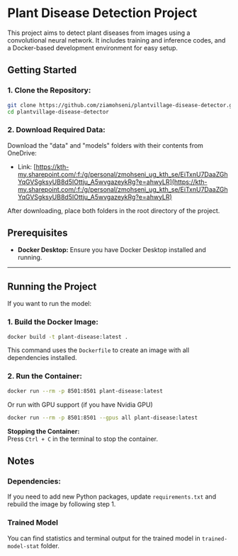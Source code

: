 # Plant Disease Detection Project

This project aims to detect plant diseases from images using a convolutional neural network. It includes training and inference codes, and a Docker-based development environment for easy setup.

## Getting Started

### 1. **Clone the Repository:**

```bash
git clone https://github.com/ziamohseni/plantvillage-disease-detector.git
cd plantvillage-disease-detector
```

### 2. **Download Required Data:**

Download the "data" and "models" folders with their contents from OneDrive:

- Link: [https://kth-my.sharepoint.com/:f:/g/personal/zmohseni_ug_kth_se/EiTxnU7DaaZGhYqGVSgksyUB8d5IOttju_A5wvgazeykRg?e=ahwyLR](https://kth-my.sharepoint.com/:f:/g/personal/zmohseni_ug_kth_se/EiTxnU7DaaZGhYqGVSgksyUB8d5IOttju_A5wvgazeykRg?e=ahwyLR)

After downloading, place both folders in the root directory of the project.

## Prerequisites

- **Docker Desktop:** Ensure you have Docker Desktop installed and running.

---

## Running the Project

If you want to run the model:

### 1. **Build the Docker Image:**

```bash
docker build -t plant-disease:latest .
```

This command uses the `Dockerfile` to create an image with all dependencies installed.

### 2. **Run the Container:**

```bash
docker run --rm -p 8501:8501 plant-disease:latest
```

Or run with GPU support (if you have Nvidia GPU)

```bash
docker run --rm -p 8501:8501 --gpus all plant-disease:latest
```

**Stopping the Container:**  
Press `Ctrl + C` in the terminal to stop the container.

## Notes

### Dependencies:

If you need to add new Python packages, update `requirements.txt` and rebuild the image by following step 1.

### Trained Model

You can find statistics and terminal output for the trained model in `trained-model-stat` folder.
